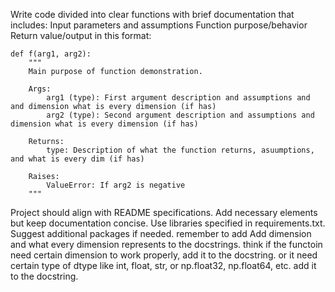 Write code divided into clear functions with brief documentation that includes:
Input parameters and assumptions
Function purpose/behavior
Return value/output
in this format:
```
def f(arg1, arg2):
    """
    Main purpose of function demonstration.
    
    Args:
        arg1 (type): First argument description and assumptions and and dimension what is every dimension (if has)
        arg2 (type): Second argument description and assumptions and dimension what is every dimension (if has)
        
    Returns:
        type: Description of what the function returns, asuumptions, and what is every dim (if has)
        
    Raises:
        ValueError: If arg2 is negative
    """
```


Project should align with README specifications.
Add necessary elements but keep documentation concise.
Use libraries specified in requirements.txt. Suggest additional packages if needed.
remember to add Add dimension and what every dimension represents to the docstrings.
think if the functoin need certain dimension to work properly, add it to the docstring. or it need certain type of dtype like int, float, str, or np.float32, np.float64, etc. add it to the docstring.

